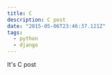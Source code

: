```yaml
---
title: C
description: C post
date: "2015-05-06T23:46:37.121Z"
tags:
  - python
  - django
---
```


It's C post

